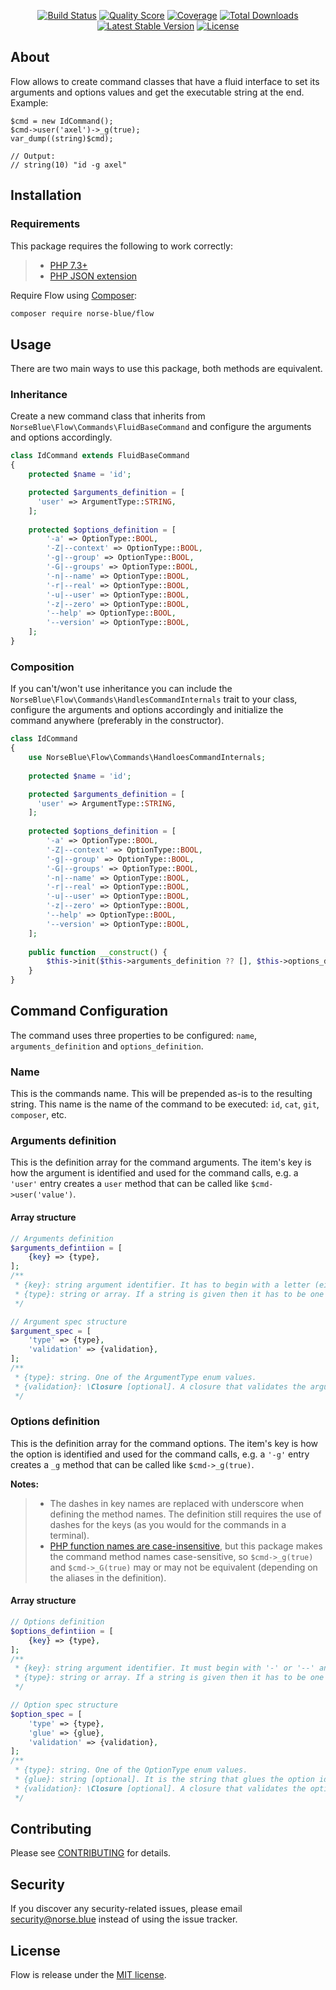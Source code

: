 <p align="center">
  <a href="https://travis-ci.org/norse-blue/flow"><img src="https://img.shields.io/travis/com/norse-blue/flow.svg" alt="Build Status"></img></a>
  <a href="https://scrutinizer-ci.com/g/norse-blue/flow"><img src="https://img.shields.io/scrutinizer/g/norse-blue/flow.svg" alt="Quality Score"></img></a>
  <a href="https://scrutinizer-ci.com/g/norse-blue/flow"><img src="https://img.shields.io/scrutinizer/coverage/g/norse-blue/flow.svg" alt="Coverage"></img></a>
  <a href="https://packagist.org/packages/norse-blue/flow"><img src="https://img.shields.io/packagist/dt/norse-blue/flow.svg" alt="Total Downloads"></a>
  <a href="https://packagist.org/packages/norse-blue/flow"><img src="https://img.shields.io/packagist/v/norse-blue/flow.svg" alt="Latest Stable Version"></a>
  <a href="https://packagist.org/packages/norse-blue/flow"><img src="https://img.shields.io/packagist/l/norse-blue/flow.svg" alt="License"></a>
</p>

## About

Flow allows to create command classes that have a fluid interface to set its arguments and options values and get the executable string at the end. Example:

```
$cmd = new IdCommand();
$cmd->user('axel')->_g(true);
var_dump((string)$cmd);

// Output:
// string(10) "id -g axel"
```

## Installation

### Requirements

This package requires the following to work correctly:

> - [PHP 7.3+](https://php.net/releases/)
> - [PHP JSON extension](https://php.net/manual/en/book.json.php)

Require Flow using [Composer](https://getcomposer.org):

```bash
composer require norse-blue/flow
```
## Usage

There are two main ways to use this package, both methods are equivalent.

### Inheritance

Create a new command class that inherits from `NorseBlue\Flow\Commands\FluidBaseCommand` and configure the arguments and options accordingly.

```php
class IdCommand extends FluidBaseCommand
{
    protected $name = 'id';

    protected $arguments_definition = [
      'user' => ArgumentType::STRING,
    ];
  
    protected $options_definition = [
        '-a' => OptionType::BOOL,
        '-Z|--context' => OptionType::BOOL,
        '-g|--group' => OptionType::BOOL,
        '-G|--groups' => OptionType::BOOL,
        '-n|--name' => OptionType::BOOL,
        '-r|--real' => OptionType::BOOL,
        '-u|--user' => OptionType::BOOL,
        '-z|--zero' => OptionType::BOOL,
        '--help' => OptionType::BOOL,
        '--version' => OptionType::BOOL,
    ];
}
```

### Composition

If you can't/won't use inheritance you can include the `NorseBlue\Flow\Commands\HandlesCommandInternals` trait to your class, configure the arguments and options accordingly and initialize the command anywhere (preferably in the constructor).

```php
class IdCommand
{
    use NorseBlue\Flow\Commands\HandloesCommandInternals;
  
    protected $name = 'id';

    protected $arguments_definition = [
      'user' => ArgumentType::STRING,
    ];
  
    protected $options_definition = [
        '-a' => OptionType::BOOL,
        '-Z|--context' => OptionType::BOOL,
        '-g|--group' => OptionType::BOOL,
        '-G|--groups' => OptionType::BOOL,
        '-n|--name' => OptionType::BOOL,
        '-r|--real' => OptionType::BOOL,
        '-u|--user' => OptionType::BOOL,
        '-z|--zero' => OptionType::BOOL,
        '--help' => OptionType::BOOL,
        '--version' => OptionType::BOOL,
    ];
    
    public function __construct() {
        $this->init($this->arguments_definition ?? [], $this->options_definition ?? []);
    }
}
```

## Command Configuration

The command uses three properties to be configured: `name`, `arguments_definition` and `options_definition`.

### Name

This is the commands name. This will be prepended as-is to the resulting string. This name is the name of the command to be executed: `id`, `cat`, `git`, `composer`, etc.

### Arguments definition

This is the definition array for the command arguments. The item's key is how the argument is identified and used for the command calls, e.g. a `'user'` entry creates a `user` method that can be called like `$cmd->user('value')`.

#### Array structure

```php
// Arguments definition
$arguments_defintiion = [
    {key} => {type},
];
/**
 * {key}: string argument identifier. It has to begin with a letter (either case) and can contain letters, numbers, underscore and dash. It cannot end in a dash. No spaces allowed
 * {type}: string or array. If a string is given then it has to be one of the ArgumentType enum values. If an array is given it has to match the argument spec structure.
 */

// Argument spec structure
$argument_spec = [
    'type' => {type},
    'validation' => {validation},
];
/**
 * {type}: string. One of the ArgumentType enum values.
 * {validation}: \Closure [optional]. A closure that validates the argument value when it is set.
 */
```

### Options definition

This is the definition array for the command options. The item's key is how the option is identified and used for the command calls, e.g. a `'-g'` entry creates a `_g` method that can be called like `$cmd->_g(true)`.

**Notes:**

> - The dashes in key names are replaced with underscore when defining the method names. The definition still requires the use of dashes for the keys (as you would for the commands in a terminal).
> - [PHP function names are case-insensitive](https://php.net/manual/en/functions.user-defined.php), but this package makes the command method names case-sensitive, so `$cmd->_g(true)` and `$cmd->_G(true)` may or may not be equivalent (depending on the aliases in the definition).

#### Array structure

```php
// Options definition
$options_defintiion = [
    {key} => {type},
];
/**
 * {key}: string argument identifier. It must begin with '-' or '--' and a letter (either case). IT can contain letters, numbers, underscore, dash. It cannot end ina  dash. The option can have aliases separating them with '|', e.g. '-f|--flag'. No spaces allowed.
 * {type}: string or array. If a string is given then it has to be one of the OptionType enum values. If an array is given it has to match the option spec structure.
 */

// Option spec structure
$option_spec = [
    'type' => {type},
    'glue' => {glue},
    'validation' => {validation},
];
/**
 * {type}: string. One of the OptionType enum values.
 * {glue}: string [optional]. It is the string that glues the option identifier with its value when converting to string. Usually it does not need to be set. The default value is ' '.
 * {validation}: \Closure [optional]. A closure that validates the option value when it is set.
 */
```

## Contributing

Please see [CONTRIBUTING](CONTRIBUTING.md) for details.

## Security

If you discover any security-related issues, please email [security@norse.blue](axel.pardemann@norse.blue) instead of using the issue tracker.

## License

Flow is release under the [MIT license](LICENSE.md).

